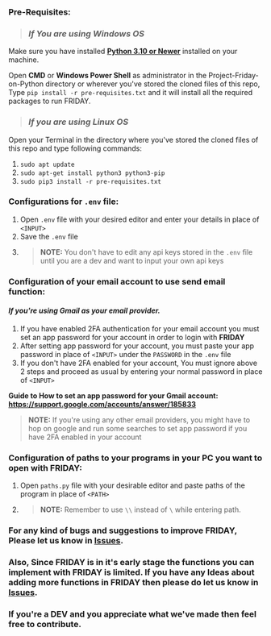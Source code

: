 ### **Pre-Requisites:**

>### *If You are using Windows OS*
   Make sure you have installed **[Python 3.10 or Newer](https://www.python.org/downloads/release/python-3100/)** installed on your machine.

   Open **CMD** or **Windows Power Shell** as administrator in the Project-Friday-on-Python directory or wherever you've stored the cloned files of this repo, Type `pip install -r pre-requisites.txt` and it will install all the required packages to run FRIDAY. 
   
>### *If you are using Linux OS*
   Open your Terminal in the directory where you've stored the cloned files of this repo and type following commands:
   1. `sudo apt update` 
   2. `sudo apt-get install python3 python3-pip`
   3. `sudo pip3 install -r pre-requisites.txt`

### **Configurations for `.env` file:**

1. Open `.env` file with your desired editor and enter your details in place of `<INPUT>`
2. Save the `.env` file 
3. > **NOTE:** You don't have to edit any api keys stored in the `.env` file until you are a dev and want to input your own api keys 

### **Configuration of your email account to use send email function:**

#### *If you're using Gmail as your email provider.*

1. If you have enabled 2FA authentication for your email account you must set an app password for your account in order to login with **FRIDAY**
2. After setting app password for your account, you must paste your app password in place of `<INPUT>` under the `PASSWORD` in the `.env` file
3. If you don't have 2FA enabled for your account, You must ignore above 2 steps and proceed as usual by entering your normal password in place of `<INPUT>`
 
**Guide to How to set an app password for your Gmail account: https://support.google.com/accounts/answer/185833**
> **NOTE:** If you're using any other email providers, you might have to hop on google and run some searches to set app password if you have 2FA enabled in your account  

### **Configuration of paths to your programs in your PC you want to open with FRIDAY:**

1. Open `paths.py` file with your desirable editor and paste paths of the program in place of `<PATH>`
2. > **NOTE:** Remember to use `\\` instead of `\` while entering path. 


### **For any kind of bugs and suggestions to improve **FRIDAY**, Please let us know in [Issues](https://github.com/realdarkstar/Project-Friday-on-Python/issues)**.
### **Also, Since FRIDAY is in it's early stage the functions you can implement with FRIDAY is limited. If you have any Ideas about adding more functions in FRIDAY then please do let us know in [Issues](https://github.com/realdarkstar/Project-Friday-on-Python/issues).**

### **If you're a DEV and you appreciate what we've made then feel free to contribute.**

